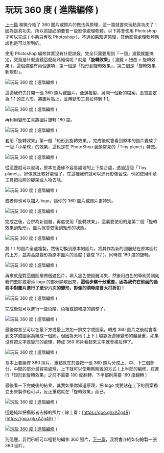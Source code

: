 # 玩玩 360 度 ( 進階編修 )

[上一篇](http://www.oxxostudio.tw/articles/201607/panorama-360-1.html) 稍微介紹了 360 圖片或照片的做法與原理，這一篇就要來玩點真功夫了！因為是真功夫，所以前提必須要會一些影像處理軟體，以下將會使用 Photoshop 才可以完成 ( 小弟只專攻 Photoshop )，不過如果知道原理，其他影像處理軟體應該也是可以辦到的。

使用 Photoshop 編修其實沒有什麼訣竅，完全只需要用到「一個」濾鏡就能搞定，究竟是什麼濾鏡這麼超凡絕倫呢？就是「**旋轉效果**」( 濾鏡 > 扭曲 > 旋轉效果 )，這個濾鏡有兩個選項，第一個是「矩形到旋轉效果」，第二個是「旋轉效果到矩形」。

![玩玩 360 度 ( 進階編修 ) ](/img/articles/201607/20160731_1_02.jpg)

這邊我們先打開一張 360 照片或圖片，全選複製，另開一個新的檔案，長寬設定為 1:1 的正方形，將圖片貼上，並用變形工具拉伸到 1:1。

![玩玩 360 度 ( 進階編修 ) ](/img/articles/201607/20160731_1_03.jpg)

再利用變形工具將圖片旋轉 180 度。

![玩玩 360 度 ( 進階編修 ) ](/img/articles/201607/20160731_1_04.jpg)

套用「旋轉效果」第一個「矩形到旋轉效果」，完成後就會看到原本的圖片變成了一個「小星球」的效果，這也是在 PhotoShop 裏頭常見的「Tiny planet」特效。

![玩玩 360 度 ( 進階編修 ) ](/img/articles/201607/20160731_1_05.jpg)

從這邊就可以發現，原本在邊緣不容易處理的上下接合處，透過這個「Tiny planet」，好像就比較好處理了，在這裡我們就可以進行影像合成，例如使用印章工具把拍照的腳架或人物去除。

![玩玩 360 度 ( 進階編修 ) ](/img/articles/201607/20160731_1_06.gif)

或者你也可以加入 logo，讓你的 360 圖片或照片更特別。

![玩玩 360 度 ( 進階編修 ) ](/img/articles/201607/20160731_1_07.jpg)

完成之後，合併為新圖層，再度使用「旋轉效果」，這裏要使用的是第二個「旋轉效果到矩形」，圖片就會恢復到矩形的狀態。

![玩玩 360 度 ( 進階編修 ) ](/img/articles/201607/20160731_1_08.jpg)

將 1:1 的圖片全選複製，然後切換到原本的圖片，將其作為新的圖層貼在原本圖片的上方，並將高度變形為原本圖片的高度 ( 變成 1/2 )，同時做 180 度的旋轉。

![玩玩 360 度 ( 進階編修 ) ](/img/articles/201607/20160731_1_09.jpg)

再來就是對這個圖層做個遮色片，填入黑色使圖層消失，然後用白色的筆刷將剛剛我們去除或增添 logo 的部分顯現出來，**這個步驟十分重要，因為我們在前面的過程中對圖片進行了至少六次的變形，影像的清晰度會大打折扣！**

![玩玩 360 度 ( 進階編修 ) ](/img/articles/201607/20160731_1_10.jpg)

完成後就可以進行一些色階、色相或飽和度的調整了。

![玩玩 360 度 ( 進階編修 ) ](/img/articles/201607/20160731_1_11.jpg)

最後你甚至可以在最下方或最上方加一排文字或圖案，轉成 360 圖片之後就會看到文字或圖案為繞成一個圈，但因為天地 ( 上下 ) 越靠近邊緣變形的越嚴重，如果沒有把文字做變形的處理，轉成 360 照片看起來文字就會被拉伸了。

![玩玩 360 度 ( 進階編修 ) ](/img/articles/201607/20160731_1_12.jpg)

基本上要編修 360 照片，重點就在於要把一張 360 照片分成上、中、下三個部分，中間的部分最容易處理，上下就可以使用剛剛說的方式 ( 上半部的編修，在進行「矩形到旋轉效果」之前不需要 180 度翻轉，下半部則需要 180 度翻轉 )

最後看一下完成後的結果，其實如果你知道原理，把 logo 或要貼在上下的圖案獨立出來製作也可以，反正重點就在「旋轉效果」而已。

![玩玩 360 度 ( 進階編修 ) ](/img/articles/201607/20160731_1_13.jpg)

這是純粹把攝影者去掉的照片 ( 線上看：[https://goo.gl/xAZg4R](https://goo.gl/xAZg4R) )：

[![玩玩 360 度 ( 進階編修 ) ](/img/articles/201607/20160731_1_14.jpg)](https://goo.gl/xAZg4R)


到這邊，我們已經可以輕鬆的編修 360 照片，[下一篇](http://www.oxxostudio.tw/articles/201608/panorama-360-3.html)，我將會介紹如何繪製一張 360 圖片。

